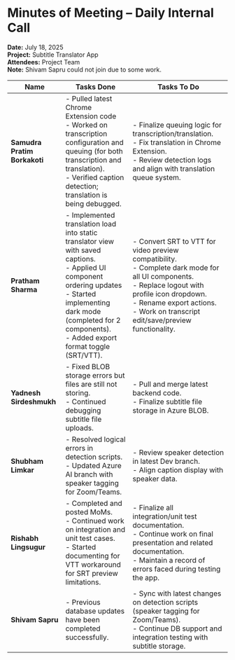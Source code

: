 # Minutes of Meeting – Daily Internal Call  
**Date:** July 18, 2025  
**Project:** Subtitle Translator App  
**Attendees:** Project Team  
**Note:** Shivam Sapru could not join due to some work.  

| Name                     | Tasks Done                                                                                                                                                                     | Tasks To Do                                                                                                                                                                                       |
|--------------------------|-------------------------------------------------------------------------------------------------------------------------------------------------------------------------------|----------------------------------------------------------------------------------------------------------------------------------------------------------------------------------------------------|
| **Samudra Pratim Borkakoti** | - Pulled latest Chrome Extension code  <br> - Worked on transcription configuration and queuing (for both transcription and translation).  <br> - Verified caption detection; translation is being debugged.       | - Finalize queuing logic for transcription/translation.  <br> - Fix translation in Chrome Extension.  <br> - Review detection logs and align with translation queue system.                      |
| **Pratham Sharma**           | - Implemented translation load into static translator view with saved captions.  <br> - Applied UI component ordering updates  <br> - Started implementing dark mode (completed for 2 components).  <br> - Added export format toggle (SRT/VTT). | - Convert SRT to VTT for video preview compatibility.  <br> - Complete dark mode for all UI components.  <br> - Replace logout with profile icon dropdown.  <br> - Rename export actions.  <br> - Work on transcript edit/save/preview functionality. |
| **Yadnesh Sirdeshmukh**      | - Fixed BLOB storage errors but files are still not storing.  <br> - Continued debugging subtitle file uploads.                                                             | - Pull and merge latest backend code.  <br> - Finalize subtitle file storage in Azure BLOB.                                                                                                       |
| **Shubham Limkar**           | - Resolved logical errors in detection scripts.  <br> - Updated Azure AI branch with speaker tagging for Zoom/Teams.                                                        | - Review speaker detection in latest Dev branch.  <br> - Align caption display with speaker data.                                                                                                 |
| **Rishabh Lingsugur**        | - Completed and posted MoMs.  <br> - Continued work on integration and unit test cases.  <br> - Started documenting for VTT workaround for SRT preview limitations.           | - Finalize all integration/unit test documentation.  <br> - Continue work on final presentation and related documentation.  <br> - Maintain a record of errors faced during testing the app.       |
| **Shivam Sapru**             | - Previous database updates have been completed successfully.                                                                         | - Sync with latest changes on detection scripts (speaker tagging for Zoom/Teams).  <br> - Continue DB support and integration testing with subtitle storage.                                     |
